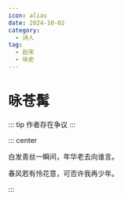 ```yaml
---
icon: alias
date: 2024-10-02
category:
  - 诗人
tag:
  - 赵宋
  - 咏史
---
```


# 咏苍髯

<!-- more -->

::: tip
作者存在争议
:::


::: center 

白发青丝一瞬间，年华老去向谁言。

春风若有怜花意，可否许我再少年。

:::